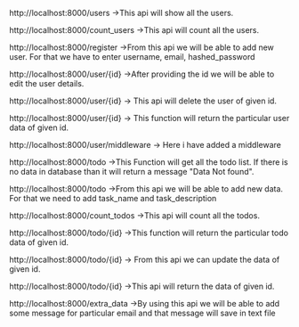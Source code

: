 http://localhost:8000/users ->This api will show all the users.

http://localhost:8000/count_users ->This api will count all the users.

http://localhost:8000/register ->From this api we will be able to add new user. For that we have to enter username, email, hashed_password

http://localhost:8000/user/{id} ->After providing the id we will be able to edit the user details.

http://localhost:8000/user/{id} -> This api will delete the user of given id.

http://localhost:8000/user/{id} -> This function will return the particular user data of given id.

http://localhost:8000/user/middleware -> Here i have added a middleware



http://localhost:8000/todo ->This Function will get all the todo list. If there is no data in  database than it will return a message "Data Not found".

http://localhost:8000/todo ->From this api we will be able to add new data. For that we need to add task_name and task_description

http://localhost:8000/count_todos ->This api will count all the todos.

http://localhost:8000/todo/{id} ->This function will return the particular todo data of given id.

http://localhost:8000/todo/{id} -> From this api we can update the data of given id.

http://localhost:8000/todo/{id} ->This api will return the data of given id.



http://localhost:8000/extra_data ->By using this api we will be able to add some message for particular email and that message will save in text file